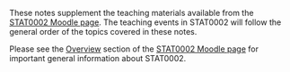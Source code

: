 These notes supplement the teaching materials available from the [STAT0002 Moodle page](https://moodle.ucl.ac.uk/course/view.php?id=8579).  The teaching events in STAT0002 will follow the general order of the topics covered in these notes.

Please see the [Overview](https://moodle.ucl.ac.uk/course/view.php?id=8579&section=1) section of the [STAT0002 Moodle page](https://moodle.ucl.ac.uk/course/view.php?id=8579) for important general information about STAT0002. 
